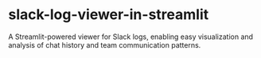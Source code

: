 # slack-log-viewer-in-streamlit
A Streamlit-powered viewer for Slack logs, enabling easy visualization and analysis of chat history and team communication patterns.
